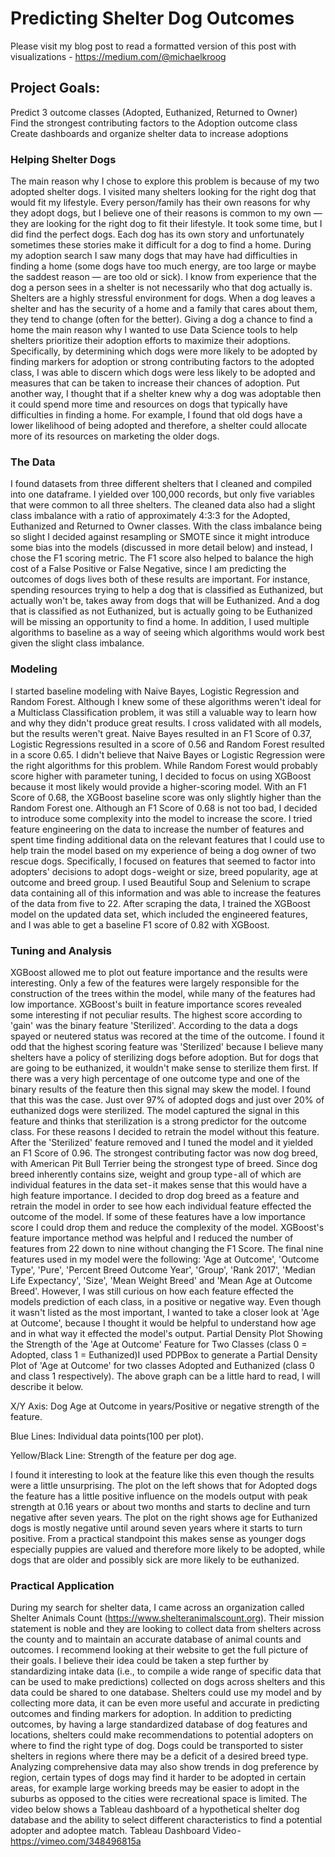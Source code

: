 # Predicting Shelter Dog Outcomes

Please visit my blog post to read a formatted version of this post with visualizations - https://medium.com/@michaelkroog

 ## Project Goals:
Predict 3 outcome classes (Adopted, Euthanized, Returned to Owner)\
Find the strongest contributing factors to the Adoption outcome class\
Create dashboards and organize shelter data to increase adoptions

 ### Helping Shelter Dogs
The main reason why I chose to explore this problem is because of my two adopted shelter dogs. I visited many shelters looking for the right dog that would fit my lifestyle. Every person/family has their own reasons for why they adopt dogs, but I believe one of their reasons is common to my own — they are looking for the right dog to fit their lifestyle. It took some time, but I did find the perfect dogs. Each dog has its own story and unfortunately sometimes these stories make it difficult for a dog to find a home. During my adoption search I saw many dogs that may have had difficulties in finding a home (some dogs have too much energy, are too large or maybe the saddest reason — are too old or sick).
I know from experience that the dog a person sees in a shelter is not necessarily who that dog actually is. Shelters are a highly stressful environment for dogs. When a dog leaves a shelter and has the security of a home and a family that cares about them, they tend to change (often for the better). Giving a dog a chance to find a home the main reason why I wanted to use Data Science tools to help shelters prioritize their adoption efforts to maximize their adoptions. Specifically, by determining which dogs were more likely to be adopted by finding markers for adoption or strong contributing factors to the adopted class, I was able to discern which dogs were less likely to be adopted and measures that can be taken to increase their chances of adoption. Put another way, I thought that if a shelter knew why a dog was adoptable then it could spend more time and resources on dogs that typically have difficulties in finding a home. For example, I found that old dogs have a lower likelihood of being adopted and therefore, a shelter could allocate more of its resources on marketing the older dogs.

 ### The Data

I found datasets from three different shelters that I cleaned and compiled into one dataframe. I yielded over 100,000 records, but only five variables that were common to all three shelters. The cleaned data also had a slight class imbalance with a ratio of approximately 4:3:3 for the Adopted, Euthanized and Returned to Owner classes. With the class imbalance being so slight I decided against resampling or SMOTE since it might introduce some bias into the models (discussed in more detail below) and instead, I chose the F1 scoring metric. The F1 score also helped to balance the high cost of a False Positive or False Negative, since I am predicting the outcomes of dogs lives both of these results are important. For instance, spending resources trying to help a dog that is classified as Euthanized, but actually won't be, takes away from dogs that will be Euthanized. And a dog that is classified as not Euthanized, but is actually going to be Euthanized will be missing an opportunity to find a home. In addition, I used multiple algorithms to baseline as a way of seeing which algorithms would work best given the slight class imbalance.

 ### Modeling

I started baseline modeling with Naive Bayes, Logistic Regression and Random Forest. Although I knew some of these algorithms weren't ideal for a Multiclass Classification problem, it was still a valuable way to learn how and why they didn't produce great results. I cross validated with all models, but the results weren't great. Naive Bayes resulted in an F1 Score of 0.37, Logistic Regressions resulted in a score of 0.56 and Random Forest resulted in a score 0.65. I didn't believe that Naive Bayes or Logistic Regression were the right algorithms for this problem. While Random Forest would probably score higher with parameter tuning, I decided to focus on using XGBoost because it most likely would provide a higher-scoring model. With an F1 Score of 0.68, the XGBoost baseline score was only slightly higher than the Random Forest one. Although an F1 Score of 0.68 is not too bad, I decided to introduce some complexity into the model to increase the score. I tried feature engineering on the data to increase the number of features and spent time finding additional data on the relevant features that I could use to help train the model based on my experience of being a dog owner of two rescue dogs. Specifically, I focused on features that seemed to factor into adopters' decisions to adopt dogs - weight or size, breed popularity, age at outcome and breed group. I used Beautiful Soup and Selenium to scrape data containing all of this information and was able to increase the features of the data from five to 22. After scraping the data, I trained the XGBoost model on the updated data set, which included the engineered features, and I was able to get a baseline F1 score of 0.82 with XGBoost.

 ### Tuning and Analysis
XGBoost allowed me to plot out feature importance and the results were interesting. Only a few of the features were largely responsible for the construction of the trees within the model, while many of the features had low importance.
XGBoost's built in feature importance scores revealed some interesting if not peculiar results. The highest score according to 'gain' was the binary feature 'Sterilized'. According to the data a dogs spayed or neutered status was recored at the time of the outcome. I found it odd that the highest scoring feature was 'Sterilized' because I believe many shelters have a policy of sterilizing dogs before adoption. But for dogs that are going to be euthanized, it wouldn't make sense to sterilize them first. If there was a very high percentage of one outcome type and one of the binary results of the feature then this signal may skew the model. I found that this was the case. Just over 97% of adopted dogs and just over 20% of euthanized dogs were sterilized. The model captured the signal in this feature and thinks that sterilization is a strong predictor for the outcome class. For these reasons I decided to retrain the model without this feature.
After the 'Sterilized' feature removed and I tuned the model and it yielded an F1 Score of 0.96. The strongest contributing factor was now dog breed, with American Pit Bull Terrier being the strongest type of breed. Since dog breed inherently contains size, weight and group type - all of which are individual features in the data set - it makes sense that this would have a high feature importance. I decided to drop dog breed as a feature and retrain the model in order to see how each individual feature effected the outcome of the model. If some of these features have a low importance score I could drop them and reduce the complexity of the model.
XGBoost's feature importance method was helpful and I reduced the number of features from 22 down to nine without changing the F1 Score. The final nine features used in my model were the following: 'Age at Outcome', 'Outcome Type', 'Pure', 'Percent Breed Outcome Year', 'Group', 'Rank 2017', 'Median Life Expectancy', 'Size', 'Mean Weight Breed' and 'Mean Age at Outcome Breed'. However, I was still curious on how each feature effected the models prediction of each class, in a positive or negative way. Even though it wasn't listed as the most important, I wanted to take a closer look at 'Age at Outcome', because I thought it would be helpful to understand how age and in what way it effected the model's output.
Partial Density Plot Showing the Strength of the 'Age at Outcome' Feature for Two Classes (class 0 = Adopted, class 1 = Euthanized)I used PDPBox to generate a Partial Density Plot of 'Age at Outcome' for two classes Adopted and Euthanized (class 0 and class 1 respectively). The above graph can be a little hard to read, I will describe it below.

X/Y Axis:
Dog Age at Outcome in years/Positive or negative strength of the feature.

Blue Lines:
Individual data points(100 per plot).

Yellow/Black Line:
Strength of the feature per dog age.

I found it interesting to look at the feature like this even though the results were a little unsurprising. The plot on the left shows that for Adopted dogs the feature has a little positive influence on the models output with peak strength at 0.16 years or about two months and starts to decline and turn negative after seven years. The plot on the right shows age for Euthanized dogs is mostly negative until around seven years where it starts to turn positive. From a practical standpoint this makes sense as younger dogs especially puppies are valued and therefore more likely to be adopted, while dogs that are older and possibly sick are more likely to be euthanized.

 ### Practical Application
During my search for shelter data, I came across an organization called Shelter Animals Count (https://www.shelteranimalscount.org). Their mission statement is noble and they are looking to collect data from shelters across the county and to maintain an accurate database of animal counts and outcomes. I recommend looking at their website to get the full picture of their goals.
I believe their idea could be taken a step further by standardizing intake data (i.e., to compile a wide range of specific data that can be used to make predictions) collected on dogs across shelters and this data could be shared to one database. Shelters could use my model and by collecting more data, it can be even more useful and accurate in predicting outcomes and finding markers for adoption.
In addition to predicting outcomes, by having a large standardized database of dog features and locations, shelters could make recommendations to potential adopters on where to find the right type of dog. Dogs could be transported to sister shelters in regions where there may be a deficit of a desired breed type. Analyzing comprehensive data may also show trends in dog preference by region, certain types of dogs may find it harder to be adopted in certain areas, for example large working breeds may be easier to adopt in the suburbs as opposed to the cities were recreational space is limited.
The video below shows a Tableau dashboard of a hypothetical shelter dog database and the ability to select different characteristics to find a potential adopter and adoptee match.
Tableau Dashboard Video - https://vimeo.com/348496815a
